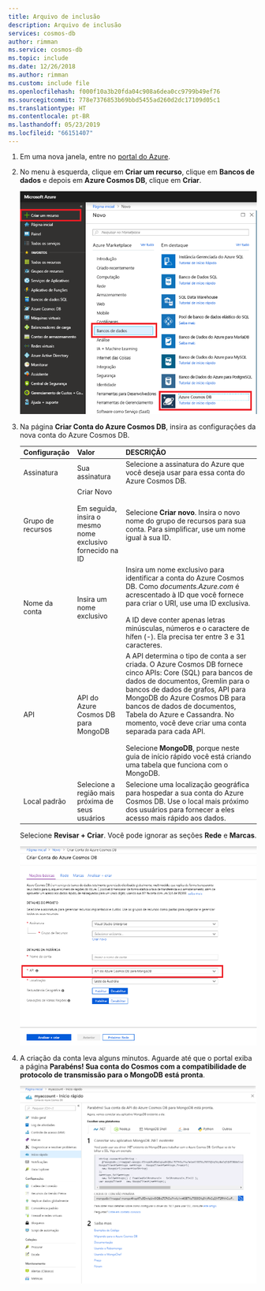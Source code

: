 ```yaml
---
title: Arquivo de inclusão
description: Arquivo de inclusão
services: cosmos-db
author: rimman
ms.service: cosmos-db
ms.topic: include
ms.date: 12/26/2018
ms.author: rimman
ms.custom: include file
ms.openlocfilehash: f000f10a3b20fda04c908a6dea0cc9799b49ef76
ms.sourcegitcommit: 778e7376853b69bbd5455ad260d2dc17109d05c1
ms.translationtype: HT
ms.contentlocale: pt-BR
ms.lasthandoff: 05/23/2019
ms.locfileid: "66151407"
---
```

1. Em uma nova janela, entre no [portal do Azure](https://portal.azure.com/).
2. No menu à esquerda, clique em **Criar um recurso**, clique em **Bancos de dados** e depois em **Azure Cosmos DB**, clique em **Criar**.
   
   ![Captura de tela do Portal do Azure, realçando Mais Serviços e Azure Cosmos DB](./media/cosmos-db-create-dbaccount-mongodb/create-nosql-db-databases-json-tutorial-1.png)

3. Na página **Criar Conta do Azure Cosmos DB**, insira as configurações da nova conta do Azure Cosmos DB. 
 
    Configuração|Valor|DESCRIÇÃO
    ---|---|---
    Assinatura|Sua assinatura|Selecione a assinatura do Azure que você deseja usar para essa conta do Azure Cosmos DB. 
    Grupo de recursos|Criar Novo<br><br>Em seguida, insira o mesmo nome exclusivo fornecido na ID|Selecione **Criar novo**. Insira o novo nome do grupo de recursos para sua conta. Para simplificar, use um nome igual à sua ID. 
    Nome da conta|Insira um nome exclusivo|Insira um nome exclusivo para identificar a conta do Azure Cosmos DB. Como *documents.Azure.com* é acrescentado à ID que você fornece para criar o URI, use uma ID exclusiva.<br><br>A ID deve conter apenas letras minúsculas, números e o caractere de hífen (-). Ela precisa ter entre 3 e 31 caracteres.
    API|API do Azure Cosmos DB para MongoDB|A API determina o tipo de conta a ser criada. O Azure Cosmos DB fornece cinco APIs: Core (SQL) para bancos de dados de documentos, Gremlin para o bancos de dados de grafos, API para MongoDB do Azure Cosmos DB para bancos de dados de documentos, Tabela do Azure e Cassandra. No momento, você deve criar uma conta separada para cada API. <br><br>Selecione **MongoDB**, porque neste guia de início rápido você está criando uma tabela que funciona com o MongoDB.|
    Local padrão|Selecione a região mais próxima de seus usuários|Selecione uma localização geográfica para hospedar a sua conta do Azure Cosmos DB. Use o local mais próximo dos usuários para fornecer a eles acesso mais rápido aos dados.

    Selecione **Revisar + Criar**. Você pode ignorar as seções **Rede** e **Marcas**. 

    ![A página da nova conta do Azure Cosmos DB](./media/cosmos-db-create-dbaccount-mongodb/azure-cosmos-db-create-new-account.png)

4. A criação da conta leva alguns minutos. Aguarde até que o portal exiba a página **Parabéns! Sua conta do Cosmos com a compatibilidade de protocolo de transmissão para o MongoDB está pronta**.

    ![O painel Notificações do portal do Azure](./media/cosmos-db-create-dbaccount-mongodb/azure-cosmos-db-account-created.png)
